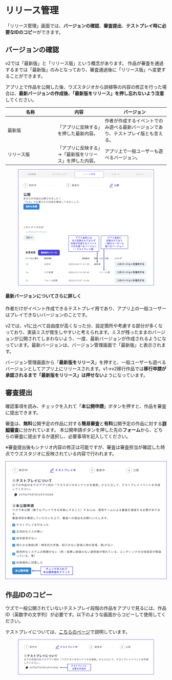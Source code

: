# リリース管理

「リリース管理」画面では、**バージョンの確認**、**審査提出**、**テストプレイ時に必要なIDのコピー**ができます。



## バージョンの確認

v2では「最新版」と「リリース版」という概念があります。 作品が審査を通過するまでは「最新版」のみとなっており、審査通過後に「リリース版」へ変更することができます。

アプリ上で作品を公開した後、ウズスタジオから誤植等の内容の修正を行った場合は、**最新バージョンの作成後、「最新版をリリース」を押し忘れないよう注意**してください。

<table><thead><tr><th width="142.33333333333331">名称</th><th>内容</th><th>バージョン</th></tr></thead><tbody><tr><td>最新版</td><td>「アプリに反映する」を押した最新内容。</td><td>作者が作成するイベントでのみ遊べる最新バージョンであり、テストプレイ版とも言える。</td></tr><tr><td>リリース版</td><td>「アプリに反映する」→「最新版をリリース」を押した内容。</td><td>アプリ上で一般ユーザーも遊べるバージョン。</td></tr></tbody></table>



<figure><img src="../.gitbook/assets/image (6) (1).png" alt=""><figcaption></figcaption></figure>

#### 最新バージョンについてさらに詳しく

作者だけがイベント作成できるテストプレイ用であり、アプリ上の一般ユーザーはプレイできないバージョンのことです。

v2では、v1に比べて自由度が高くなった分、設定箇所や考慮する部分が多くなっており、実装ミスが発生しやすいと考えられます。ミスが残ったままのバージョンが公開されてしまわないよう、一度、最新バージョンが作成されるようになっています。最新バージョンは、バージョン管理画面で「最新版」と表示されます。

バージョン管理画面から「**最新版をリリース**」を押すと、一般ユーザーも遊べるバージョンとしてアプリ上にリリースされます。v1→v2移行作品では**移行申請が承認されるまで「最新版をリリース」は押せない**ようになっています。



## 審査提出

&#x20;確認事項を読み、チェックを入れて「**本公開申請**」ボタンを押すと、作品を審査に提出できます。

審査は、**無料**公開予定の作品に対する**簡易審査**と**有料**公開予定の作品に対する[**詳細審査**](../overview/makingflow/submit/check.md)に分かれています。 本公開申請ボタンを押した先の**フォーム**から、どちらの審査に提出するか選択し、必要事項を記入してください。

※審査提出後もシナリオ内容の修正は可能ですが、審査は審査担当が確認した時点でウズスタジオに反映されている内容で行われます。

![](../images/submit2.png)



## 作品IDのコピー

ウズで一般公開されていないテストプレイ段階の作品をアプリで見るには、作品ID（英数字の文字列）が必要です。以下のような画面からコピーして使用してください。

テストプレイについては、[こちらのページ](../overview/makingflow/testplay.md)で説明しています。

<figure><img src="../.gitbook/assets/image (21).png" alt=""><figcaption></figcaption></figure>


